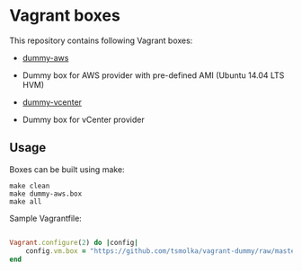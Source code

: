 # Vagrant boxes

This repository contains following Vagrant boxes:

* [dummy-aws](dummy-aws)
 * Dummy box for AWS provider with pre-defined AMI (Ubuntu 14.04 LTS HVM)

* [dummy-vcenter](dummy-vcenter)
 * Dummy box for vCenter provider

## Usage

Boxes can be built using make:

```
make clean
make dummy-aws.box
make all
```

Sample Vagrantfile:

```ruby

Vagrant.configure(2) do |config|
    config.vm.box = "https://github.com/tsmolka/vagrant-dummy/raw/master/dummy-aws.box"    
end
```
